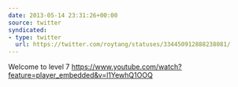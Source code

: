 ```yaml
---
date: 2013-05-14 23:31:26+00:00
source: twitter
syndicated:
- type: twitter
  url: https://twitter.com/roytang/statuses/334450912888238081/
---
```


Welcome to level 7 https://www.youtube.com/watch?feature=player_embedded&v=l1YewhQ1OOQ